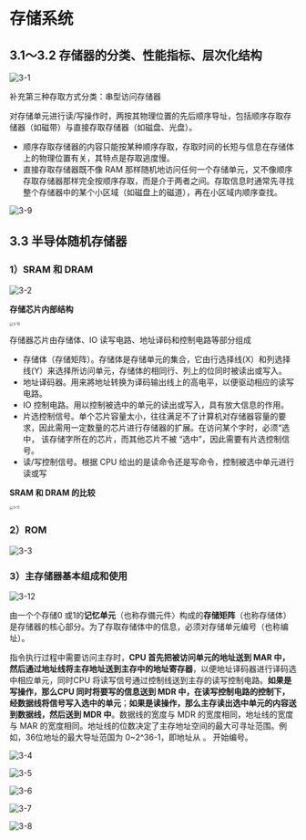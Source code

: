 # 存储系统

## 3.1～3.2 存储器的分类、性能指标、层次化结构

![3-1](./doc/3-1.png)

补充第三种存取方式分类：串型访问存储器

对存储单元进行读/写操作时，两按其物理位置的先后顺序导址，包括顺序存取存储器（如磁带）与直接存取存储器（如磁盘、光盘）。

- 顺序存取存储器的内容只能按某种顺序存取，存取时间的长短与信息在存储体上的物理位置有关，其特点是存取逃度慢。
- 直接存取存储器既不像 RAM 那样随机地访问任何一个存储单元，又不像顺序存取存储器那样完全按顺序存取，而是介于两者之间。存取信息时通常先寻找整个存储器中的某个小区域（如磁盘上的磁道），再在小区域内顺序查找。

![3-9](./doc/3-9.png)

## 3.3 半导体随机存储器

### 1）SRAM 和 DRAM

![3-2](./doc/3-2.png)

**存储芯片内部结构**

<img src="./doc/3-10.png" alt="3-10" style="zoom:40%;" />

存储器芯片由存储体、IO 读写电路、地址译码和控制电路等部分组成

- 存储体（存储矩阵）。存储体是存储单元的集合，它由行选择线(X）和列选择线(Y）来选择所访问单元，存储体的相同行、列上的位同时被读出或写入。
- 地址译码器。用来將地址转换为译码输出线上的高电平，以便驱动相应的读写电路。
- IO 控制电路。用以控制被选中的单元的读出或写入，具有放大信息的作用。
- 片选控制信号。单个芯片容量太小，往往满足不了计算机对存储器容量的要求，因此需用一定数量的芯片进行存储器的扩展。在访问某个字时，必须“选中， 该存储字所在的芯片，而其他芯片不被 “选中”，因此需要有片选控制信号。
- 读/写控制信号。根据 CPU 给出的是读命令还是写命令，控制被选中单元进行读或写

**SRAM 和 DRAM 的比较**

<img src="./doc/3-11.png" alt="3-11" style="zoom:40%;" />

### 2）ROM

![3-3](./doc/3-3.png)

### 3）主存储器基本组成和使用

![3-12](./doc/3-12.png)

由一个个存储0 或1的**记忆单元**（也称存備元件〉构成的**存储矩阵**（也称存储体）是存储器的核心部分。为了存取存储体中的信息，必须对存储单元编号（也称编址）。

指令执行过程中需要访问主存时，**CPU 首先把被访问单元的地址送到 MAR 中，然后通过地址线将主存地址送到主存中的地址寄存器**，以便地址译码器进行译码选中相应单元，同时CPU 将读写信号通过控制线送到主存的读写控制电路。**如果是写操作，那么CPU 同时将要写的信息送到 MDR 中，在读写控制电路的控制下，经数据线将信号写入选中的单元**；**如果是读操作，那么主存读出选中单元的内容送到数据线，然后送到 MDR 中**。数据线的宽度与 MDR 的宽度相同，地址线的宽度与 MAR 的宽度相同。地址线的位数决定了主存地址空间的最大可寻址范围。例如，36位地址的最大导址范国为 0~2^36-1，即地址从 。 开始编号。



![3-4](./doc/3-4.png)

![3-5](./doc/3-5.png)

![3-6](./doc/3-6.png)

![3-7](./doc/3-7.png)

![3-8](./doc/3-8.png)